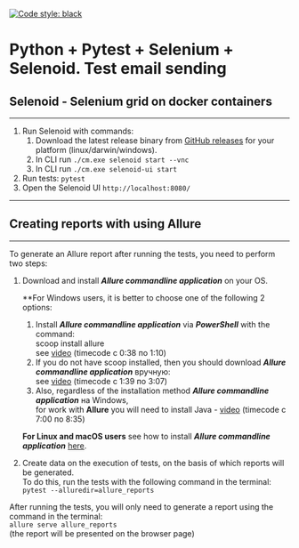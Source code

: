 [![Code style: black](https://img.shields.io/badge/code%20style-black-000000.svg)](https://github.com/psf/black)

# Python + Pytest + Selenium + Selenoid. Test email sending
## Selenoid - Selenium grid on docker containers
***
1. Run Selenoid with commands:
   1. Download the latest release binary from [GitHub releases](https://github.com/aerokube/cm/releases) for your platform (linux/darwin/windows).
   2. In CLI run ```./cm.exe selenoid start --vnc```
   3. In CLI run ```./cm.exe selenoid-ui start```
2. Run tests: ```pytest```
3. Open the Selenoid UI ```http://localhost:8080/```

***
## Creating reports with using Allure

***
To generate an Allure report after running the tests, you need to perform two steps:
1. Download and install _**Allure commandline application**_ on your OS.

   **For Windows users, it is better to choose one of the following 2 options:
   1) Install _**Allure commandline application**_ via _**PowerShell**_ with the command:
   <br>scoop install allure<br>
      see [video](https://www.youtube.com/watch?v=3WuTSDkfuqQ) (timecode с 0:38 по 1:10)
   2) If you do not have scoop installed, then you should download _**Allure commandline application**_ вручную:<br>
      see [video](https://www.youtube.com/watch?v=3WuTSDkfuqQ) (timecode с 1:39 по 3:07)
   3)  Also, regardless of the installation method _**Allure commandline application**_ на Windows,
   <br>for work with **Allure**  you will need to
   install Java - [video](https://www.youtube.com/watch?v=6qASwPL86MM&t=1352s) (timecode с 7:00 по 8:35)

   **For Linux and macOS users** see how to install
_**Allure commandline application**_ [here](https://docs.qameta.io/allure/#_installing_a_commandline).

2. Create data on the execution of tests, on the basis of which reports will be generated.
<br>To do this, run the tests with the following command in the terminal:<br>```pytest --alluredir=allure_reports```


After running the tests, you will only need to generate a report using the command in the terminal:
<br>```allure serve allure_reports```<br>(the report will be presented on the browser page)
